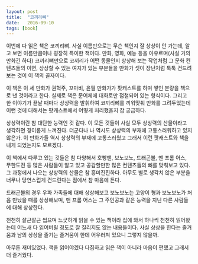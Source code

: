 ```yaml
---
layout: post
title:  "코끼리뼈"
date:   2016-09-10
tags: [book]
---
```


이번에 다 읽은 책은 코끼리뼈. 사실 이름만으로는 무슨 책인지 잘 상상이 안 가는데, 알고 보면 이름만큼이나 굉장히 특이한 책이다.  만화, 영화, 예능 등을 아우르며(사실 거의 만화긴 하다) 코끼리뼈만으로 코끼리가 어떤 동물인지 상상해 보는 작업처럼 그 문화 컨텐츠들의 이면, 상상할 수 있는 여지가 있는 부분들을 만화가 셋이 장난처럼 툭툭 건드려 보는 것이 이 책의 골자이다. 

  이 책은 이 세 만화가 권혁주, 꼬마비, 윤필 만화가가 팟캐스트를 하며 쌓인 분량을 책으로 낸 것이라고 한다. 실제로 책은 문어체에 대화로만 점철되어 있는 형식이다. 그리고 한 이야기가 끝날 때마다 상상력을 발휘하여 코끼리뼈를 끼워맞춰 만화를 그려두었는데 이런 것에 대해서는 팟캐스트에서 어떻게 처리했을지 참 궁금하다. 

  상상력이란 참 대단한 능력인 것 같다. 이 모든 것들이 사실 모두 상상력의 산물이라고 생각하면 경이롭게 느껴진다. 더군다나 나 역시도 상상력의 부재에 고통스러워하고 있지 않은가. 이 만화가들 역시 상상력의 부재에 고통스러웠고 그래서 이런 팟캐스트와 책을 내게 되었는지도 모르겠다. 

  이 책에서 다루고 있는 것들은 참 다양해서 호빵맨, 보노보노, 드래곤볼, 맨 프롬 어스, 무한도전 등 많은 사람들이 알고 있고 공감할만한 많은 컨텐츠들의 뼈를 맞춰보고 있다. 그 과정에서 나오는 상상력의 산물은 참 흥미진진하다. 아무도 별로 생각치 않은 부분을 너무나 당연스럽게 건드린다는 점에서 참 마음에 든다. 

  드래곤볼의 경우 우파 가족들에 대해 상상해보고 보노보노는 고양이 형과 보노보노가 처음 만났을 때를 상상해보며, 맨 프롬 어스는 그 주인공과 같은 능력을 지닌 다른 사람들에 대해 상상한다. 

  천천히 잘근잘근 씹으며 느긋하게 읽을 수 있는 책이라 집에 와서 하나씩 천천히 읽어왔는데 어느새 다 읽어버릴 정도로 잘 질리지도 않는 내용들이다. 사실 상상을 한다는 즐거움과 남의 상상을 즐기는 즐거움이 한데 어우러져 있으니 그렇지 않을까. 

  아무튼 재미있었다. 책을 읽어야겠다 다짐하고 읽은 책이 아니라 마음이 편했고 그래서 더 즐거웠다.